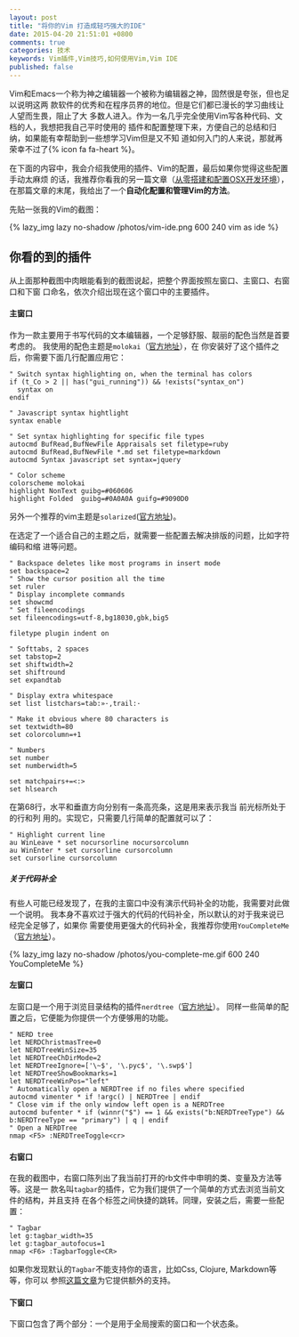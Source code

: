 ```yaml
---
layout: post
title: "将你的Vim 打造成轻巧强大的IDE"
date: 2015-04-20 21:51:01 +0800
comments: true
categories: 技术
keywords: Vim插件,Vim技巧,如何使用Vim,Vim IDE
published: false
---
```

Vim和Emacs一个称为神之编辑器一个被称为编辑器之神，固然很是夸张，但也足以说明这两
款软件的优秀和在程序员界的地位。但是它们都已漫长的学习曲线让人望而生畏，阻止了大
多数人进入。作为一名几乎完全使用Vim写各种代码、文档的人，我想把我自己平时使用的
插件和配置整理下来，方便自己的总结和归纳，如果能有幸帮助到一些想学习Vim但是又不知
道如何入门的人来说，那就再荣幸不过了{% icon fa fa-heart  %}。

在下面的内容中，我会介绍我使用的插件、Vim的配置，最后如果你觉得这些配置手动太麻烦
的话，我推荐你看我的另一篇文章（[从零搭建和配置OSX开发环境](/cong-ling-da-jian-he-pei-zhi-osxkai-fa-huan-jing/)），
在那篇文章的末尾，我给出了一个**自动化配置和管理Vim的方法**。

先贴一张我的Vim的截图：

{% lazy_img lazy no-shadow /photos/vim-ide.png 600 240 vim as ide %}

## 你看的到的插件

从上面那种截图中肉眼能看到的截图说起，把整个界面按照左窗口、主窗口、右窗口和下窗
口命名，依次介绍出现在这个窗口中的主要插件。

#### 主窗口

作为一款主要用于书写代码的文本编辑器，一个足够舒服、靓丽的配色当然是首要考虑的。
我使用的配色主题是`molokai`（[官方地址](https://github.com/tomasr/molokai)），在
你安装好了这个插件之后，你需要下面几行配置应用它：

``` vim
" Switch syntax highlighting on, when the terminal has colors
if (t_Co > 2 || has("gui_running")) && !exists("syntax_on")
  syntax on
endif

" Javascript syntax hightlight
syntax enable

" Set syntax highlighting for specific file types
autocmd BufRead,BufNewFile Appraisals set filetype=ruby
autocmd BufRead,BufNewFile *.md set filetype=markdown
autocmd Syntax javascript set syntax=jquery

" Color scheme
colorscheme molokai
highlight NonText guibg=#060606
highlight Folded  guibg=#0A0A0A guifg=#9090D0
```

另外一个推荐的vim主题是`solarized`([官方地址](https://github.com/altercation/vim-colors-solarized))。

在选定了一个适合自己的主题之后，就需要一些配置去解决排版的问题，比如字符编码和缩
进等问题。

``` vim
" Backspace deletes like most programs in insert mode
set backspace=2
" Show the cursor position all the time
set ruler
" Display incomplete commands
set showcmd
" Set fileencodings
set fileencodings=utf-8,bg18030,gbk,big5

filetype plugin indent on

" Softtabs, 2 spaces
set tabstop=2
set shiftwidth=2
set shiftround
set expandtab

" Display extra whitespace
set list listchars=tab:»·,trail:·

" Make it obvious where 80 characters is
set textwidth=80
set colorcolumn=+1

" Numbers
set number
set numberwidth=5

set matchpairs+=<:>
set hlsearch
```

在第68行，水平和垂直方向分别有一条高亮条，这是用来表示我当 前光标所处于的行和列
用的。实现它，只需要几行简单的配置就可以了：

``` vim
" Highlight current line
au WinLeave * set nocursorline nocursorcolumn
au WinEnter * set cursorline cursorcolumn
set cursorline cursorcolumn
```

##### 关于代码补全

有些人可能已经发现了，在我的主窗口中没有演示代码补全的功能，我需要对此做一个说明。
我本身不喜欢过于强大的代码的代码补全，所以默认的对于我来说已经完全足够了，如果你
需要使用更强大的代码补全，我推荐你使用`YouCompleteMe`（[官方地址](https://github.com/Valloric/YouCompleteMe)）。

{% lazy_img lazy no-shadow /photos/you-complete-me.gif 600 240 YouCompleteMe %}

#### 左窗口

左窗口是一个用于浏览目录结构的插件`nerdtree`（[官方地址](https://github.com/scrooloose/nerdtree)）。
同样一些简单的配置之后，它便能为你提供一个方便够用的功能。

``` vim
" NERD tree
let NERDChristmasTree=0
let NERDTreeWinSize=35
let NERDTreeChDirMode=2
let NERDTreeIgnore=['\~$', '\.pyc$', '\.swp$']
let NERDTreeShowBookmarks=1
let NERDTreeWinPos="left"
" Automatically open a NERDTree if no files where specified
autocmd vimenter * if !argc() | NERDTree | endif
" Close vim if the only window left open is a NERDTree
autocmd bufenter * if (winnr("$") == 1 && exists("b:NERDTreeType") && b:NERDTreeType == "primary") | q | endif
" Open a NERDTree
nmap <F5> :NERDTreeToggle<cr>
```

#### 右窗口

在我的截图中，右窗口陈列出了我当前打开的rb文件中申明的类、变量及方法等等。这是一
款名叫`tagbar`的插件，它为我们提供了一个简单的方式去浏览当前文件的结构，并且支持
在各个标签之间快捷的跳转。同理，安装之后，需要一些配置：

``` vim
" Tagbar
let g:tagbar_width=35
let g:tagbar_autofocus=1
nmap <F6> :TagbarToggle<CR>
```

如果你发现默认的`Tagbar`不能支持你的语言，比如Css, Clojure, Markdown等等，你可以
参照[这篇文章](https://github.com/majutsushi/tagbar/wiki)为它提供额外的支持。

#### 下窗口

下窗口包含了两个部分：一个是用于全局搜索的窗口和一个状态条。
